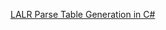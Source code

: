 [LALR Parse Table Generation in C#](https://www.codeproject.com/articles/252399/lalr-parse-table-generation-in-csharp)

